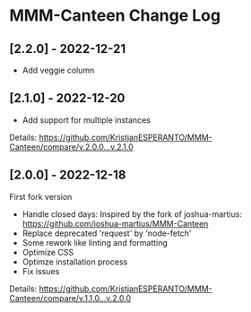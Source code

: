 # MMM-Canteen Change Log

## [2.2.0] - 2022-12-21

- Add veggie column

## [2.1.0] - 2022-12-20

- Add support for multiple instances

Details: https://github.com/KristjanESPERANTO/MMM-Canteen/compare/v.2.0.0...v.2.1.0

## [2.0.0] - 2022-12-18

First fork version

- Handle closed days: Inspired by the fork of joshua-martius: <https://github.com/joshua-martius/MMM-Canteen>
- Replace deprecated 'request' by 'node-fetch'
- Some rework like linting and formatting
- Optimize CSS
- Optimze installation process
- Fix issues

Details: <https://github.com/KristjanESPERANTO/MMM-Canteen/compare/v.1.1.0...v.2.0.0>
